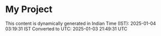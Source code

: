 # My Project

This content is dynamically generated in Indian Time (IST): 2025-01-04 03:19:31 IST
Converted to UTC: 2025-01-03 21:49:31 UTC
